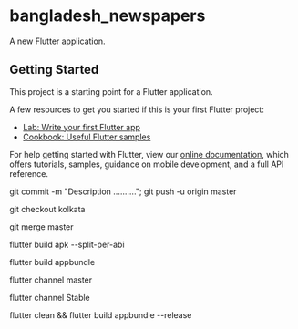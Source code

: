 # bangladesh_newspapers

A new Flutter application.

## Getting Started

This project is a starting point for a Flutter application.

A few resources to get you started if this is your first Flutter project:

- [Lab: Write your first Flutter app](https://flutter.dev/docs/get-started/codelab)
- [Cookbook: Useful Flutter samples](https://flutter.dev/docs/cookbook)

For help getting started with Flutter, view our
[online documentation](https://flutter.dev/docs), which offers tutorials,
samples, guidance on mobile development, and a full API reference.

git commit -m "Description ..........";
git push -u origin master

git checkout kolkata

git merge master

flutter build apk --split-per-abi

flutter build appbundle

 

flutter channel master

flutter channel Stable

flutter clean && flutter build appbundle --release
